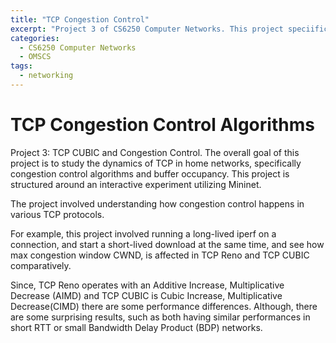 ```yaml
---
title: "TCP Congestion Control"
excerpt: "Project 3 of CS6250 Computer Networks. This project speciifically dealt with experiments comparing congestion control algorithms in TCP, namely TCP Reno and TCP CUBIC"
categories:
  - CS6250 Computer Networks
  - OMSCS
tags:
  - networking
---
```


# TCP Congestion Control Algorithms
Project 3: TCP CUBIC and Congestion Control.
The overall goal of this project is to study the dynamics of TCP in home networks, specifically congestion control algorithms and buffer occupancy. This project is structured around an interactive experiment utilizing Mininet.

The project involved understanding how congestion control happens in various TCP protocols. 

For example, this project involved running a long-lived iperf on a connection, and start a short-lived download at the same time, and see how max congestion window CWND, is affected in TCP Reno and TCP CUBIC comparatively.

Since, TCP Reno operates with an Additive Increase, Multiplicative Decrease (AIMD) and TCP CUBIC is Cubic Increase, Multiplicative Decrease(CIMD) there are some performance differences. Although, there are some surprising results, such as both having similar performances in short RTT or small Bandwidth Delay Product (BDP) networks.